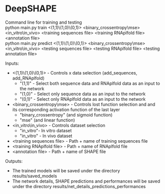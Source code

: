 # DeepSHAPE 
Command line for training and testing<br />
python main.py train \<(1,1)\\(1,0)\\(0,1)\> \<binary_crossentropy\mse\> \<in_vitro\in_vivo\> \<training sequences file\>  \<training RNAplfold file\> \<annotation file\><br />
python main.py predict \<(1,1)\\(1,0)\\(0,1)\> \<binary_crossentropy\mse\> \<in_vitro\in_vivo\> \<testing sequences file\>  \<testing RNAplfold file\> \<testing annotation file\><br />

Inputs:
- \<(1,1)\\(1,0)\\(0,1)\> - Controls x data selection (add_sequences, add_RNAplfold)
  - "(1,1)" - Select both sequence data and RNAplfold data as an input to the network
  - "(1,0)" - Select only sequence data as an input to the network
  - "(0,1)" - Select only RNAplfold data as an input to the network
- \<binary_crossentropy\mse\> - Controls lost function selection and and its corresponding activation function of the last layer
  - "binary_crossentropy" (and sigmoid function)
  - "mse" (and linear function)
- \<in_vitro\in_vivo\> - Controls dataset selection 
  - "in_vitro"- In vitro dataset
  - "in_vitro" - In vivo dataset
- \<training sequences file\> - Path + name of training sequences file
- \<training RNAplfold file\> - Path + name of RNAplfold file
 - \<annotation file\> - Path + name of SHAPE file

Outputs:
- The trained models will be saved under the directory results/saved_models
-  The network details, SHAPE predictions and performances will be saved under the directory results/net_details_predictions_performances
